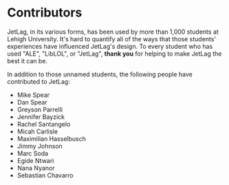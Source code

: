 # Contributors

JetLag, in its various forms, has been used by more than 1,000 students at
Lehigh University.  It's hard to quantify all of the ways that those
students' experiences have influenced JetLag's design.  To every student who
has used "ALE", "LibLOL", or "JetLag", **thank you** for helping to make
JetLag the best it can be.

In addition to those unnamed students, the following people have contributed
to JetLag:

- Mike Spear
- Dan Spear
- Greyson Parrelli
- Jennifer Bayzick
- Rachel Santangelo
- Micah Carlisle
- Maximilian Hasselbusch
- Jimmy Johnson
- Marc Soda
- Egide Ntwari
- Nana Nyanor
- Sebastian Chavarro
